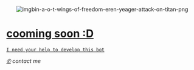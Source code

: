 <p align="center">
<img src=https://i.ibb.co/ySCsZSt/imgbin-a-o-t-wings-of-freedom-eren-yeager-attack-on-titan-png.png" alt="imgbin-a-o-t-wings-of-freedom-eren-yeager-attack-on-titan-png" alt="20210103-132024" border="0">
</p>
<p align="center">
<a href="https://github.com/denisputraa">
</p>

# cooming soon :D
</p>

```I need your help to develop this bot```

[*✆*](https://wa.me/6285866295942) *contact me*
